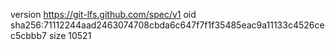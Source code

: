 version https://git-lfs.github.com/spec/v1
oid sha256:71112244aad2463074708cbda6c647f7f1f35485eac9a11133c4526cec5cbbb7
size 10521
